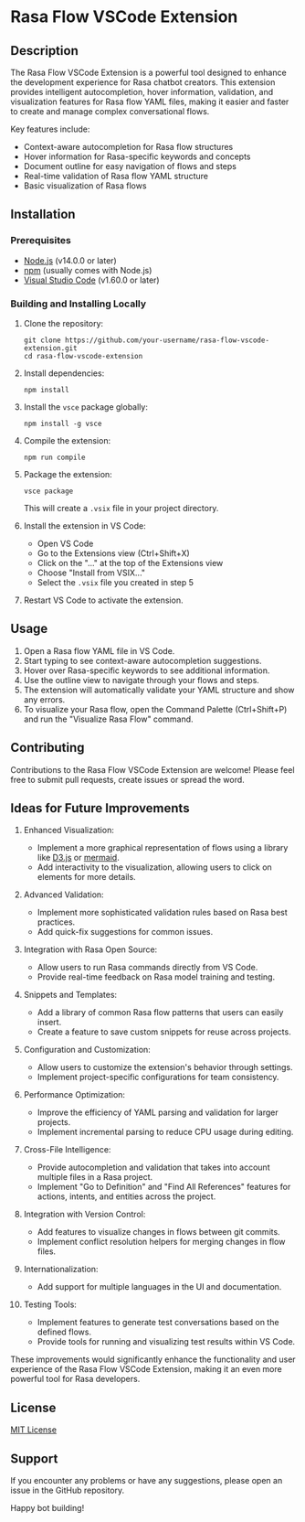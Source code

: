 # Rasa Flow VSCode Extension

## Description

The Rasa Flow VSCode Extension is a powerful tool designed to enhance the development experience for Rasa chatbot creators. This extension provides intelligent autocompletion, hover information, validation, and visualization features for Rasa flow YAML files, making it easier and faster to create and manage complex conversational flows.

Key features include:

- Context-aware autocompletion for Rasa flow structures
- Hover information for Rasa-specific keywords and concepts
- Document outline for easy navigation of flows and steps
- Real-time validation of Rasa flow YAML structure
- Basic visualization of Rasa flows

## Installation

### Prerequisites

- [Node.js](https://nodejs.org/) (v14.0.0 or later)
- [npm](https://www.npmjs.com/) (usually comes with Node.js)
- [Visual Studio Code](https://code.visualstudio.com/) (v1.60.0 or later)

### Building and Installing Locally

1. Clone the repository:
   ```
   git clone https://github.com/your-username/rasa-flow-vscode-extension.git
   cd rasa-flow-vscode-extension
   ```

2. Install dependencies:
   ```
   npm install
   ```

3. Install the `vsce` package globally:
   ```
   npm install -g vsce
   ```

4. Compile the extension:
   ```
   npm run compile
   ```

5. Package the extension:
   ```
   vsce package
   ```
   This will create a `.vsix` file in your project directory.

6. Install the extension in VS Code:
   - Open VS Code
   - Go to the Extensions view (Ctrl+Shift+X)
   - Click on the "..." at the top of the Extensions view
   - Choose "Install from VSIX..."
   - Select the `.vsix` file you created in step 5

7. Restart VS Code to activate the extension.

## Usage

1. Open a Rasa flow YAML file in VS Code.
2. Start typing to see context-aware autocompletion suggestions.
3. Hover over Rasa-specific keywords to see additional information.
4. Use the outline view to navigate through your flows and steps.
5. The extension will automatically validate your YAML structure and show any errors.
6. To visualize your Rasa flow, open the Command Palette (Ctrl+Shift+P) and run the "Visualize Rasa Flow" command.

## Contributing

Contributions to the Rasa Flow VSCode Extension are welcome! Please feel free to submit pull requests, create issues or spread the word.

## Ideas for Future Improvements

1. Enhanced Visualization:
   - Implement a more graphical representation of flows using a library like [D3.js](https://d3js.org/) or [mermaid](https://mermaid-js.github.io/mermaid/#/).
   - Add interactivity to the visualization, allowing users to click on elements for more details.

2. Advanced Validation:
   - Implement more sophisticated validation rules based on Rasa best practices.
   - Add quick-fix suggestions for common issues.

3. Integration with Rasa Open Source:
   - Allow users to run Rasa commands directly from VS Code.
   - Provide real-time feedback on Rasa model training and testing.

4. Snippets and Templates:
   - Add a library of common Rasa flow patterns that users can easily insert.
   - Create a feature to save custom snippets for reuse across projects.

5. Configuration and Customization:
   - Allow users to customize the extension's behavior through settings.
   - Implement project-specific configurations for team consistency.

6. Performance Optimization:
   - Improve the efficiency of YAML parsing and validation for larger projects.
   - Implement incremental parsing to reduce CPU usage during editing.

7. Cross-File Intelligence:
   - Provide autocompletion and validation that takes into account multiple files in a Rasa project.
   - Implement "Go to Definition" and "Find All References" features for actions, intents, and entities across the project.

8. Integration with Version Control:
   - Add features to visualize changes in flows between git commits.
   - Implement conflict resolution helpers for merging changes in flow files.

9. Internationalization:
   - Add support for multiple languages in the UI and documentation.

10. Testing Tools:
    - Implement features to generate test conversations based on the defined flows.
    - Provide tools for running and visualizing test results within VS Code.

These improvements would significantly enhance the functionality and user experience of the Rasa Flow VSCode Extension, making it an even more powerful tool for Rasa developers.

## License

[MIT License](LICENSE)

## Support

If you encounter any problems or have any suggestions, please open an issue in the GitHub repository.

Happy bot building!